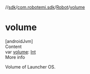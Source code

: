 //[sdk](../../../index.md)/[com.robotemi.sdk](../index.md)/[Robot](index.md)/[volume](volume.md)



# volume  
[androidJvm]  
Content  
var [volume](volume.md): [Int](https://kotlinlang.org/api/latest/jvm/stdlib/kotlin/-int/index.html)  
More info  


Volume of Launcher OS.

  



